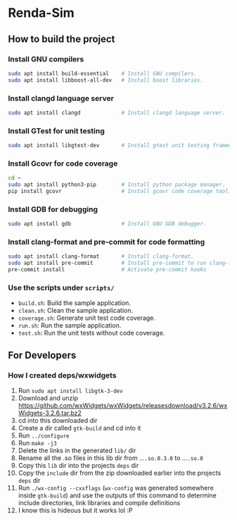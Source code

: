 # Renda-Sim

## How to build the project

### Install GNU compilers

``` bash
sudo apt install build-essential    # Install GNU compilers.
sudo apt install libboost-all-dev   # Install boost libraries.
```

### Install clangd language server

``` bash
sudo apt install clangd             # Install clangd language server.
```

### Install GTest for unit testing

``` bash
sudo apt install libgtest-dev       # Install gtest unit testing framework
```

### Install Gcovr for code coverage

``` bash
cd ~
sudo apt install python3-pip        # Install python package manager.
pip install gcovr                   # Install gcovr code coverage tool.
```

### Install GDB for debugging

``` bash
sudo apt install gdb                # Install GNU GDB debugger.
```

### Install clang-format and pre-commit for code formatting

``` bash
sudo apt install clang-format       # Install clang-format.
sudo apt install pre-commit         # Install pre-commit to run clang-format on commit.
pre-commit install                  # Activate pre-commit hooks
```

### Use the scripts under `scripts/`

- `build.sh`: Build the sample application.
- `clean.sh`: Clean the sample application.
- `coverage.sh`: Generate unit test code coverage.
- `run.sh`: Run the sample application.
- `test.sh`: Run the unit tests without code coverage.

## For Developers

### How I created deps/wxwidgets

1. Run `sudo apt install libgtk-3-dev`
1. Download and unzip https://github.com/wxWidgets/wxWidgets/releasesdownload/v3.2.6/wxWidgets-3.2.6.tar.bz2
1. cd into this downloaded dir
1. Create a dir called `gtk-build` and cd into it
1. Run `../configure`
1. Run `make -j3`
1. Delete the links in the generated `lib/` dir
1. Rename all the .so files in this lib dir from ...`.so.0.3.0` to ...`.so.0`
1. Copy this `lib` dir into the projects `deps` dir
1. Copy the `include` dir from the zip downloaded earlier into the projects `deps` dir
1. Run `./wx-config --cxxflags` (`wx-config` was generated somewhere inside `gtk-build`) and use the outputs of this command to determine include directories, link libraries and compile definitions
1. I know this is hideous but it works lol :P